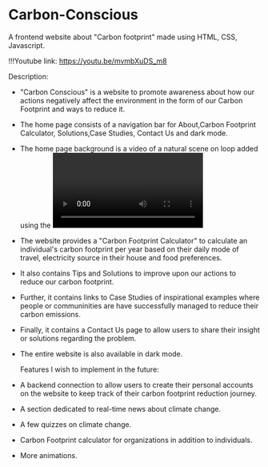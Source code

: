 # Carbon-Conscious
A frontend website about "Carbon footprint" made using HTML, CSS, Javascript.

!!!Youtube link: https://youtu.be/mvmbXuDS_m8
  
  Description:
- "Carbon Conscious" is a website to promote awareness about how our actions negatively affect the environment in the form of our Carbon Footprint and ways to reduce it.
- The home page consists of a navigation bar for About,Carbon Footprint Calculator, Solutions,Case Studies, Contact Us and dark mode.
- The home page background is a video of a natural scene on loop added using the <video> tag in HTML.
- The website provides a "Carbon Footprint Calculator" to calculate an individual's carbon footprint per year based on their daily mode of travel, electricity   source in their house and food preferences.
- It also contains Tips and Solutions to improve upon our actions to reduce our carbon footprint.
- Further, it contains links to Case Studies of inspirational examples where people or communinities are have successfully managed to reduce their carbon emissions.
- Finally, it contains a Contact Us page to allow users to share their insight or solutions regarding the problem.
- The entire website is also available in dark mode.


  Features I wish to implement in the future:
- A backend connection to allow users to create their personal accounts on the website to keep track of their carbon footprint reduction journey.
- A section dedicated to real-time news about climate change.
- A few quizzes on climate change.
- Carbon Footprint calculator for organizations in addition to individuals.
- More animations.

  
